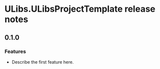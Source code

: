 # ULibs.ULibsProjectTemplate release notes

## 0.1.0

### Features

- Describe the first feature here.